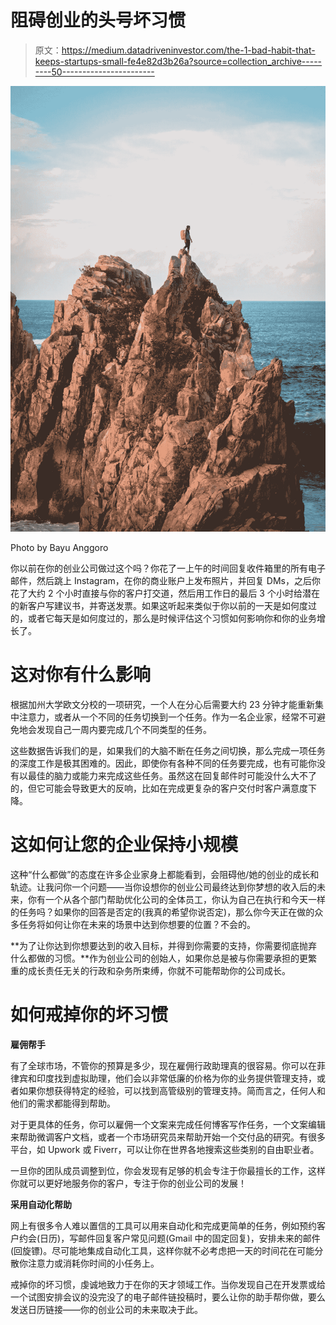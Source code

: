 # 阻碍创业的头号坏习惯

> 原文：<https://medium.datadriveninvestor.com/the-1-bad-habit-that-keeps-startups-small-fe4e82d3b26a?source=collection_archive---------50----------------------->

![](img/eb9a4e67e7032b3df8d9833c9c783a7f.png)

Photo by Bayu Anggoro

你以前在你的创业公司做过这个吗？你花了一上午的时间回复收件箱里的所有电子邮件，然后跳上 Instagram，在你的商业账户上发布照片，并回复 DMs，之后你花了大约 2 个小时直接与你的客户打交道，然后用工作日的最后 3 个小时给潜在的新客户写建议书，并寄送发票。如果这听起来类似于你以前的一天是如何度过的，或者它每天是如何度过的，那么是时候评估这个习惯如何影响你和你的业务增长了。

# 这对你有什么影响

根据加州大学欧文分校的一项研究，一个人在分心后需要大约 23 分钟才能重新集中注意力，或者从一个不同的任务切换到一个任务。作为一名企业家，经常不可避免地会发现自己一周内要完成几个不同类型的任务。

这些数据告诉我们的是，如果我们的大脑不断在任务之间切换，那么完成一项任务的深度工作是极其困难的。因此，即使你有各种不同的任务要完成，也有可能你没有以最佳的脑力或能力来完成这些任务。虽然这在回复邮件时可能没什么大不了的，但它可能会导致更大的反响，比如在完成更复杂的客户交付时客户满意度下降。

# 这如何让您的企业保持小规模

这种“什么都做”的态度在许多企业家身上都能看到，会阻碍他/她的创业的成长和轨迹。让我问你一个问题——当你设想你的创业公司最终达到你梦想的收入后的未来，你有一个从各个部门帮助优化公司的全体员工，你认为自己在执行和今天一样的任务吗？如果你的回答是否定的(我真的希望你说否定)，那么你今天正在做的众多任务将如何让你在未来的场景中达到你想要的位置？不会的。

**为了让你达到你想要达到的收入目标，并得到你需要的支持，你需要彻底抛弃什么都做的习惯。**作为创业公司的创始人，如果你总是被与你需要承担的更繁重的成长责任无关的行政和杂务所束缚，你就不可能帮助你的公司成长。

# 如何戒掉你的坏习惯

**雇佣帮手**

有了全球市场，不管你的预算是多少，现在雇佣行政助理真的很容易。你可以在菲律宾和印度找到虚拟助理，他们会以非常低廉的价格为你的业务提供管理支持，或者如果你想获得特定的经验，可以找到高管级别的管理支持。简而言之，任何人和他们的需求都能得到帮助。

对于更具体的任务，你可以雇佣一个文案来完成任何博客写作任务，一个文案编辑来帮助微调客户文档，或者一个市场研究员来帮助开始一个交付品的研究。有很多平台，如 Upwork 或 Fiverr，可以让你在世界各地搜索这些类别的自由职业者。

一旦你的团队成员调整到位，你会发现有足够的机会专注于你最擅长的工作，这样你就可以更好地服务你的客户，专注于你的创业公司的发展！

**采用自动化帮助**

网上有很多令人难以置信的工具可以用来自动化和完成更简单的任务，例如预约客户约会(日历)，写邮件回复客户常见问题(Gmail 中的固定回复)，安排未来的邮件(回旋镖)。尽可能地集成自动化工具，这样你就不必考虑把一天的时间花在可能分散你注意力或消耗你时间的小任务上。

戒掉你的坏习惯，虔诚地致力于在你的天才领域工作。当你发现自己在开发票或给一个试图安排会议的没完没了的电子邮件链投稿时，要么让你的助手帮你做，要么发送日历链接——你的创业公司的未来取决于此。